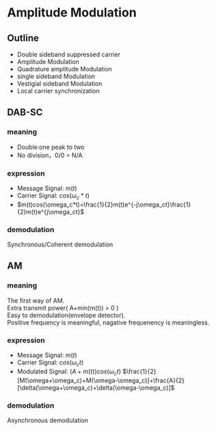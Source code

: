 # Amplitude Modulation
## Outline
* Double sideband suppressed carrier
* Amplitude Modulation
* Quadrature amplitude Modulation
* single sideband Modulation
* Vestigial sideband Modulation
* Local carrier synchronization

## DAB-SC
### meaning
* Double:one peak to two
* No division，0/0 = N/A
### expression
* Message Signal: $m(t)$
* Carrier Signal: $cos(\omega_c*t)$
* $m(t)cos(\omega_c*t)=\frac{1}{2}m(t)e^{-j\omega_ct}\frac{1}{2}m(t)e^{j\omega_ct}$
### demodulation
Synchronous/Coherent demodulation

## AM
### meaning
The first way of AM.</br>
Extra transmit power( A+min(m(t)) > 0 )</br>
Easy to demodulation(envelope detector).</br>
Positive frequency is meaningful, nagative frequenency is meaningless.
### expression
* Message Signal: $m(t)$
* Carrier Signal: $cos(\omega_ct)$
* Modulated Signal: $(A + m(t))cos(\omega_ct)$ $\frac{1}{2}[M(\omega+\omega_c)+M(\omega-\omega_c)]+\frac{A}{2}[\delta(\omega+\omega_c)+\delta(\omega-\omega_c)]$
### demodulation
Asynchronous demodulation
